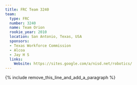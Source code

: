 ```yaml
---
title: FRC Team 3240
team:
  type: FRC
  number: 3240
  name: Team Orion
  rookie_year: 2010
  location: San Antonio, Texas, USA
  sponsors:
  - Texas Workforce Commission
  - Alcoa
  - Jay H S
  links:
    Website: https://sites.google.com/a/nisd.net/robotics/
---
```


{% include remove_this_line_and_add_a_paragraph %}
